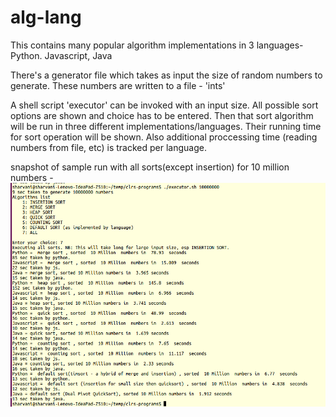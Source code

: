 # alg-lang
This contains many popular algorithm implementations in 3 languages-Python. Javascript, Java

There's a generator file which takes as input the size of random numbers to generate. These numbers are written to a file - 'ints'

A shell script 'executor' can be invoked with an input size. All possible sort options are shown and choice has to be entered. Then that sort algorithm will be run in three different implementations/languages. Their running time for sort operation will be shown. Also additional proccessing time (reading numbers from file, etc) is tracked per language. 

snapshot of sample run with all sorts(except insertion) for 10 million numbers - 
![alt](https://github.com/sharvani198/alg-lang/blob/master/sorts.png)
